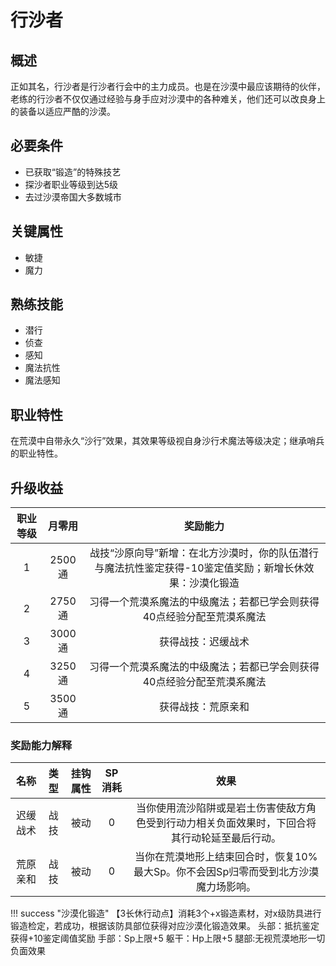 # 行沙者

## 概述

正如其名，行沙者是行沙者行会中的主力成员。也是在沙漠中最应该期待的伙伴，老练的行沙者不仅仅通过经验与身手应对沙漠中的各种难关，他们还可以改良身上的装备以适应严酷的沙漠。

## 必要条件

* 已获取“锻造”的特殊技艺
* 探沙者职业等级到达5级
* 去过沙漠帝国大多数城市

## 关键属性

* 敏捷
* 魔力

## 熟练技能

* 潜行
* 侦查
* 感知
* 魔法抗性
* 魔法感知

## 职业特性

在荒漠中自带永久“沙行”效果，其效果等级视自身沙行术魔法等级决定；继承哨兵的职业特性。

## 升级收益

职业等级|月零用|奖励能力
:--:|:--:|:--:
1|2500通|战技“沙原向导”新增：在北方沙漠时，你的队伍潜行与魔法抗性鉴定获得-10鉴定值奖励；新增长休效果：沙漠化锻造
2|2750通|习得一个荒漠系魔法的中级魔法；若都已学会则获得40点经验分配至荒漠系魔法
3|3000通|获得战技：迟缓战术
4|3250通|习得一个荒漠系魔法的中级魔法；若都已学会则获得40点经验分配至荒漠系魔法
5|3500通|获得战技：荒原亲和

### 奖励能力解释

名称|类型|挂钩属性|SP消耗|效果
:--:|:--:|:--:|:--:|:--:
迟缓战术|战技|被动|0|当你使用流沙陷阱或是岩土伤害使敌方角色受到行动力相关负面效果时，下回合将其行动轮延至最后行动。
荒原亲和|战技|被动|0|当你在荒漠地形上结束回合时，恢复10%最大Sp。你不会因Sp归零而受到北方沙漠魔力场影响。

!!! success "沙漠化锻造"
    【3长休行动点】消耗3个+x锻造素材，对x级防具进行锻造检定，若成功，根据该防具部位获得对应沙漠化锻造效果。
    头部：抵抗鉴定获得+10鉴定阈值奖励
    手部：Sp上限+5
    躯干：Hp上限+5
    腿部:无视荒漠地形一切负面效果

